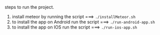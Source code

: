 steps to run the project.
1. install meteor by running the script         ===>   ```./installMeteor.sh```
2. to install the app on Android run the script ===>   ```./run-android-app.sh```
3. to install the app on IOS run the script     ===>   ```./run-ios-app.sh```  
